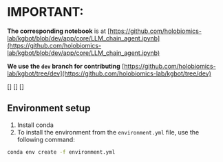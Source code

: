 # IMPORTANT:

**The corresponding notebook** is at [https://github.com/holobiomics-lab/kgbot/blob/dev/app/core/LLM_chain_agent.ipynb](https://github.com/holobiomics-lab/kgbot/blob/dev/app/core/LLM_chain_agent.ipynb)

**We use the ```dev``` branch for contributing** [https://github.com/holobiomics-lab/kgbot/tree/dev](https://github.com/holobiomics-lab/kgbot/tree/dev)

[]
[]
[]


## Environment setup

1) Install conda
2) To install the environment from the `environment.yml` file, use the following command:
```sh
conda env create -f environment.yml
```
